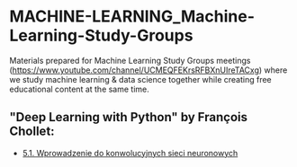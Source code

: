 # MACHINE-LEARNING_Machine-Learning-Study-Groups
Materials prepared for Machine Learning Study Groups meetings (https://www.youtube.com/channel/UCMEQFEKrsRFBXnUIreTACxg) where we study machine learning & data science together while creating free educational content at the same time.

## "Deep Learning with Python" by François Chollet: 
* [5.1. Wprowadzenie do konwolucyjnych sieci neuronowych](https://htmlpreview.github.io/?https://raw.githubusercontent.com/statseye/MACHINE-LEARNING_Machine-Learning-Study-Groups/master/5.1.%20Wprowadzenie%20do%20konwolucyjnych%20sieci%20neuronowych.html)

